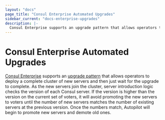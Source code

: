 ```yaml
---
layout: "docs"
page_title: "Consul Enterprise Automated Upgrades"
sidebar_current: "docs-enterprise-upgrades"
description: |-
  Consul Enterprise supports an upgrade pattern that allows operators to deploy a complete cluster of new servers and then just wait for the upgrade to complete.
---
```


# Consul Enterprise Automated Upgrades

[Consul Enterprise](https://www.hashicorp.com/consul.html) supports an [upgrade
pattern](https://www.consul.io/docs/guides/autopilot.html#upgrade-migrations)
that allows operators to deploy a complete cluster of new servers and then just wait
for the upgrade to complete. As the new servers join the cluster, server
introduction logic checks the version of each Consul server. If the version is
higher than the version on the current set of voters, it will avoid promoting
the new servers to voters until the number of new servers matches the number of
existing servers at the previous version. Once the numbers match, Autopilot will
begin to promote new servers and demote old ones.
